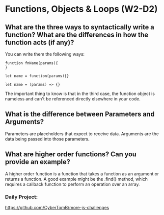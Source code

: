 # Functions, Objects & Loops (W2-D2)

## What are the three ways to syntactically write a function? What are the differences in how the function acts (if any)?

You can write them the following ways:

```
function fnName(params){
}

let name = function(params){}

let name = (params) => {}
```

The important thing to know is that in the third case, the function object is nameless and can't be referenced directly elsewhere in your code.

## What is the difference between Parameters and Arguments?

Parameters are placeholders that expect to receive data. Arguments are the data being passed into those parameters.

## What are higher order functions? Can you provide an example?

A higher order function is a function that takes a function as an argument or returns a function. A good example might be the .find() method, which requires a callback function to perform an operation over an array.

### Daily Project:
 https://github.com/CyberTomB/more-js-challenges